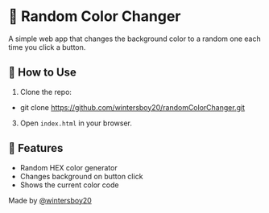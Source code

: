 # 🎨 Random Color Changer

A simple web app that changes the background color to a random one each time you click a button.

## 🔧 How to Use

1. Clone the repo:

  - git clone https://github.com/wintersboy20/randomColorChanger.git

3. Open `index.html` in your browser.

## 📁 Features

- Random HEX color generator
- Changes background on button click
- Shows the current color code


Made by [@wintersboy20](https://github.com/wintersboy20)
